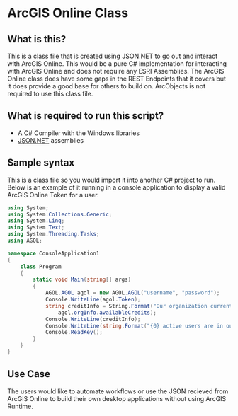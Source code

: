 # ArcGIS Online Class
## What is this?
This is a class file that is created using JSON.NET to go out and interact with ArcGIS Online.  This would be a pure C# implementation for interacting with ArcGIS Online and does not require any ESRI Assemblies.  The ArcGIS Online class does have some gaps in the REST Endpoints that it covers but it does provide a good base for others to build on.
ArcObjects is not required to use this class file.

## What is required to run this script?
* A C# Compiler with the Windows libraries
* [JSON.NET](http://www.newtonsoft.com/json) assemblies

## Sample syntax
This is a class file so you would import it into another C# project to run.  Below is an example of it running in a console application to display a valid ArcGIS Online Token for a user.
```csharp
using System;
using System.Collections.Generic;
using System.Linq;
using System.Text;
using System.Threading.Tasks;
using AGOL;

namespace ConsoleApplication1
{
    class Program
    {
        static void Main(string[] args)
        {
            AGOL.AGOL agol = new AGOL.AGOL("username", "password");
            Console.WriteLine(agol.Token);
            string creditInfo = String.Format("Our organization currently has {0} credits available",
                agol.orgInfo.availableCredits);
            Console.WriteLine(creditInfo);
            Console.WriteLine(string.Format("{0} active users are in our organization",agol.users.total));
            Console.ReadKey();
        }
    }
}

```

## Use Case
The users would like to automate workflows or use the JSON recieved from ArcGIS Online to build their own desktop applications without using ArcGIS Runtime.
